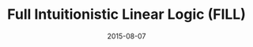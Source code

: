 ---
type: poster
authors:
  - Harley Eades III
  - Valeria de Paiva
title: "Full Intuitionistic Linear Logic (FILL)"
note: "Presented as a Poster at the 25th jubilee edition of the International Conference on Automated Deduction (CADE). Entry in Encyclopedia of Proof Systems: http://proofsystem.github.io/Encyclopedia/"
date: 2015-08-07
---